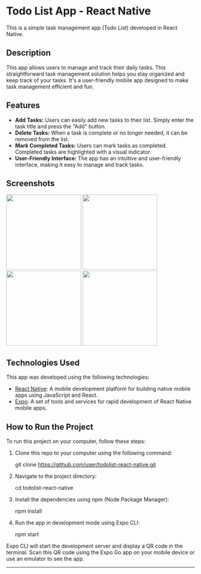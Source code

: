 # Todo List App - React Native

This is a simple task management app (Todo List) developed in React Native.

## Description

This app allows users to manage and track their daily tasks. This straightforward task management solution helps you stay organized and keep track of your tasks. It's a user-friendly mobile app designed to make task management efficient and fun.

## Features

- **Add Tasks:** Users can easily add new tasks to their list. Simply enter the task title and press the "Add" button.
- **Delete Tasks:** When a task is complete or no longer needed, it can be removed from the list.
- **Mark Completed Tasks:** Users can mark tasks as completed. Completed tasks are highlighted with a visual indicator.
- **User-Friendly Interface:** The app has an intuitive and user-friendly interface, making it easy to manage and track tasks.

## Screenshots

<img src="https://github.com/EidriiaN/Todo-react-native/assets/104308856/51ad0adf-5a94-4876-8b0f-3045cb4710f5" width="200">
<img src="https://github.com/EidriiaN/Todo-react-native/assets/104308856/bd35d35b-e88a-417b-8306-c7c66eba1d0d" width="200">
<img src="https://github.com/EidriiaN/Todo-react-native/assets/104308856/69826c0d-54c9-4d22-b89c-d7f6f1d4b1aa" width="200">
<img src="https://github.com/EidriiaN/Todo-react-native/assets/104308856/a5d7429e-66c4-460f-845f-f5100a924ae3" width="200">

## Technologies Used

This app was developed using the following technologies:

- [React Native](https://reactnative.dev/): A mobile development platform for building native mobile apps using JavaScript and React.
- [Expo](https://expo.dev/): A set of tools and services for rapid development of React Native mobile apps.

## How to Run the Project

To run this project on your computer, follow these steps:

1. Clone this repo to your computer using the following command:

    git clone https://github.com/user/todolist-react-native.git

3. Navigate to the project directory:

   cd todolist-react-native

5. Install the dependencies using npm (Node Package Manager):

   npm install

7. Run the app in development mode using Expo CLI:

   npm start

Expo CLI will start the development server and display a QR code in the terminal. Scan this QR code using the Expo Go app on your mobile device or use an emulator to see the app.


---




